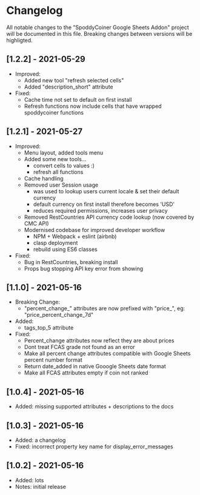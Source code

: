 # Changelog

All notable changes to the "SpoddyCoiner Google Sheets Addon" project will be documented in this file. 
Breaking changes between versions will be highligted.

## [1.2.2] - 2021-05-29

* Improved:
    * Added new tool "refresh selected cells"
    * Added "description_short" attribute
* Fixed:
    * Cache time not set to default on first install
    * Refresh functions now include cells that have wrapped spoddycoiner functions 

## [1.2.1] - 2021-05-27

* Improved:
    * Menu layout, added tools menu
    * Added some new tools...
        * convert cells to values :)
        * refresh all functions
    * Cache handling
    * Removed user Session usage
        * was used to lookup users current locale & set their default currency
        * default currency on first install therefore becomes 'USD'
        * reduces required permissions, increases user privacy
    * Removed RestCountries API currency code lookup (now covered by CMC API)
    * Modernised codebase for improved developer workflow
        * NPM + Webpack + eslint (airbnb)
        * clasp deployment
        * rebuild using ES6 classes
* Fixed:
    * Bug in RestCountries, breaking install
    * Props bug stopping API key error from showing

## [1.1.0] - 2021-05-16

* Breaking Change:
    * "percent_change_" attributes are now prefixed with "price_", eg: "price_percent_change_7d"
* Added:
    * tags_top_5 attribute
* Fixed: 
    * Percent_change attributes now reflect they are about prices
    * Dont treat FCAS grade not found as an error
    * Make all percent change attributes compatible with Google Sheets percent number format
    * Return date_added in native Gooogle Sheets date format
    * Make all FCAS attributes empty if coin not ranked

## [1.0.4] - 2021-05-16

* Added: missing supported attributes + descriptions to the docs

## [1.0.3] - 2021-05-16

* Added: a changelog
* Fixed: incorrect property key name for display_error_messages

## [1.0.2] - 2021-05-16

* Added: lots
* Notes: initial release
